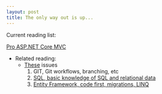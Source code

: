 ```yaml
---
layout: post
title: The only way out is up...
---
```


Current reading list:

<a href="https://www.amazon.com/Pro-ASP-NET-Core-ADAM-FREEMAN/dp/1484203984">Pro ASP.NET Core MVC</a>
* Related reading:
  - <a href="https://www.reddit.com/r/csharp/comments/8h2ntx/resources_for_intermediate_to_advanced_c/dygoasl">These</a> issues
    1. GIT, Git workflows, branching, etc
    2. <a href="https://www.amazon.com/Microsoft-SQL-Server-2012-Bible/dp/1118106873">SQL, basic knowledge of SQL and relational data</a>
    3. <a href="https://msdn.microsoft.com/en-us/data/ee712907">Entity Framework, code first, migrations, LINQ</a>
